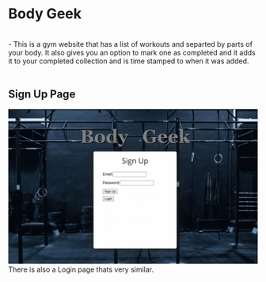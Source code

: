 # Body Geek
<br />
-  This is a gym website that has a list of workouts and separted by parts of your body. It also gives you an option to mark one as completed and it adds it to your completed collection and is time stamped to when it was added.
<br />
<br />

## Sign Up Page
![The sign up page is very similar to the login page. Both have a gym background with and in the center there is a white box that has both an email and password field. Also two buttons one for loging in or signing up.](./sign-up-screenShot.png)
There is also a Login page thats very similar.